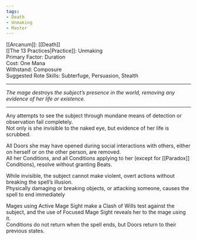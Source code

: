 ```yaml
---
tags:
- Death
- Unmaking
- Master
---
```


[[Arcanum]]: [[Death]]\
[[The 13 Practices|Practice]]: Unmaking\
Primary Factor: Duration\
Cost: One Mana\
Withstand: Composure\
Suggested Rote Skills: Subterfuge, Persuasion, Stealth

---

_The mage destroys the subject’s presence in the world, removing any evidence of her life or existence._

---

Any attempts to see the subject through mundane means of detection or observation fail completely.\
Not only is she invisible to the naked eye, but evidence of her life is scrubbed.

All Doors she may have opened during social interactions with others, either on herself or on the other person, are removed.\
All her Conditions, and all Conditions applying to her (except for [[Paradox]] Conditions), resolve without granting Beats.

While invisible, the subject cannot make violent, overt actions without breaking the spell’s illusion.\
Physically damaging or breaking objects, or attacking someone, causes the spell to end immediately

Mages using Active Mage Sight make a Clash of Wills test against the subject, and the use of Focused Mage Sight reveals her to the mage using it. \
Conditions do not return when the spell ends, but Doors return to their previous states.